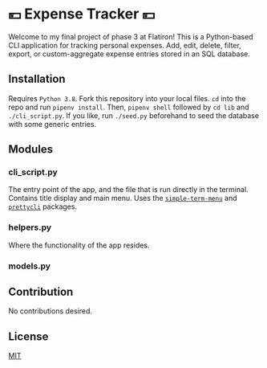 
# 💴 Expense Tracker 💴

Welcome to my final project of phase 3 at Flatiron! This is a Python-based CLI application for tracking personal expenses. Add, edit, delete, filter, export, or custom-aggregate expense entries stored in an SQL database.

## Installation

Requires `Python 3.8`. Fork this repository into your local files. `cd` into the repo and run `pipenv install`. Then, `pipenv shell` followed by `cd lib` and `./cli_script.py`. If you like, run `./seed.py` beforehand to seed the database with some generic entries.

## Modules

### cli_script.py

The entry point of the app, and the file that is run directly in the terminal. Contains title display and main menu. Uses the [`simple-term-menu`](https://github.com/IngoMeyer441/simple-term-menu#create-a-menu-with-the-default-style) and [`prettycli`](https://github.com/noyoshi/prettycli) packages.

### helpers.py

Where the functionality of the app resides. 

### models.py

## Contribution

No contributions desired.

## License

[MIT](https://choosealicense.com/licenses/mit/)